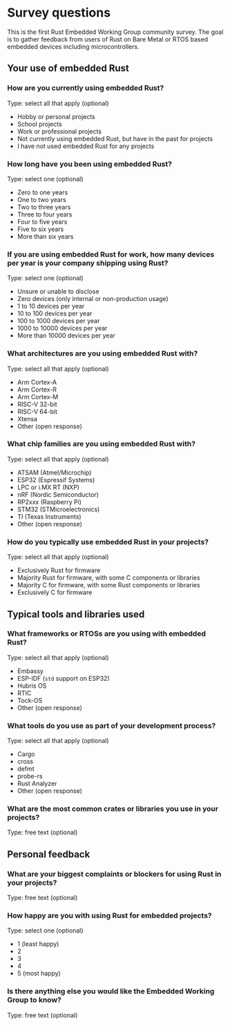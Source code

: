 # Survey questions

This is the first Rust Embedded Working Group community survey. The goal is to gather feedback from users of Rust on Bare Metal or RTOS based embedded devices including microcontrollers.

## Your use of embedded Rust

### How are you currently using embedded Rust?

Type: select all that apply (optional)

- Hobby or personal projects
- School projects
- Work or professional projects
- Not currently using embedded Rust, but have in the past for projects
- I have not used embedded Rust for any projects

### How long have you been using embedded Rust?

Type: select one (optional)

- Zero to one years
- One to two years
- Two to three years
- Three to four years
- Four to five years
- Five to six years
- More than six years

### If you are using embedded Rust for work, how many devices per year is your company shipping using Rust?

Type: select one (optional)

- Unsure or unable to disclose
- Zero devices (only internal or non-production usage)
- 1 to 10 devices per year
- 10 to 100 devices per year
- 100 to 1000 devices per year
- 1000 to 10000 devices per year
- More than 10000 devices per year

### What architectures are you using embedded Rust with?

Type: select all that apply (optional)

- Arm Cortex-A
- Arm Cortex-R
- Arm Cortex-M
- RISC-V 32-bit
- RISC-V 64-bit
- Xtensa
- Other (open response)

### What chip families are you using embedded Rust with?

Type: select all that apply (optional)

- ATSAM (Atmel/Microchip)
- ESP32 (Espressif Systems)
- LPC or i.MX RT (NXP)
- nRF (Nordic Semiconductor)
- RP2xxx (Raspberry Pi)
- STM32 (STMicroelectronics)
- TI (Texas Instruments)
- Other (open response)

### How do you typically use embedded Rust in your projects?

Type: select all that apply (optional)

- Exclusively Rust for firmware
- Majority Rust for firmware, with some C components or libraries
- Majority C for firmware, with some Rust components or libraries
- Exclusively C for firmware

## Typical tools and libraries used

### What frameworks or RTOSs are you using with embedded Rust?

Type: select all that apply (optional)

- Embassy
- ESP-IDF (`std` support on ESP32)
- Hubris OS
- RTIC
- Tock-OS
- Other (open response)

### What tools do you use as part of your development process?

Type: select all that apply (optional)

- Cargo
- cross
- defmt
- probe-rs
- Rust Analyzer
- Other (open response)

### What are the most common crates or libraries you use in your projects?

Type: free text (optional)

## Personal feedback

### What are your biggest complaints or blockers for using Rust in your projects?

Type: free text (optional)

### How happy are you with using Rust for embedded projects?

Type: select one (optional)

- 1 (least happy)
- 2
- 3
- 4
- 5 (most happy)

### Is there anything else you would like the Embedded Working Group to know?

Type: free text (optional)
